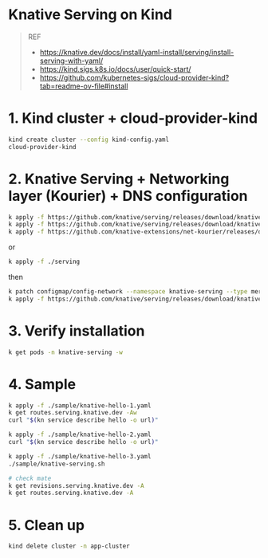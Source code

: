 # Knative Serving on Kind

> REF
> - https://knative.dev/docs/install/yaml-install/serving/install-serving-with-yaml/
> - https://kind.sigs.k8s.io/docs/user/quick-start/
> - https://github.com/kubernetes-sigs/cloud-provider-kind?tab=readme-ov-file#install

# 1. Kind cluster + cloud-provider-kind

```bash
kind create cluster --config kind-config.yaml
cloud-provider-kind
```

# 2. Knative Serving + Networking layer (Kourier) + DNS configuration

```bash
k apply -f https://github.com/knative/serving/releases/download/knative-v1.19.0/serving-crds.yaml
k apply -f https://github.com/knative/serving/releases/download/knative-v1.19.0/serving-core.yaml
k apply -f https://github.com/knative-extensions/net-kourier/releases/download/knative-v1.19.0/kourier.yaml
```

or

```bash
k apply -f ./serving
```

then

```bash
k patch configmap/config-network --namespace knative-serving --type merge --patch '{"data":{"ingress-class":"kourier.ingress.networking.knative.dev"}}'
k apply -f https://github.com/knative/serving/releases/download/knative-v1.19.0/serving-default-domain.yaml
```

# 3. Verify installation

```bash
k get pods -n knative-serving -w
```

# 4. Sample

```bash
k apply -f ./sample/knative-hello-1.yaml
k get routes.serving.knative.dev -Aw
curl "$(kn service describe hello -o url)"

k apply -f ./sample/knative-hello-2.yaml
curl "$(kn service describe hello -o url)"

k apply -f ./sample/knative-hello-3.yaml
./sample/knative-serving.sh

# check mate
k get revisions.serving.knative.dev -A
k get routes.serving.knative.dev -A
```

# 5. Clean up

```bash
kind delete cluster -n app-cluster
```